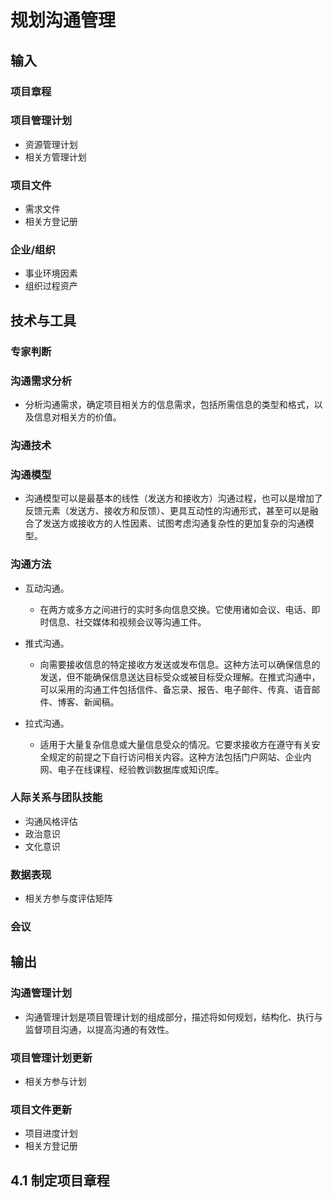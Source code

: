 # 规划沟通管理

## 输入

### 项目章程

### 项目管理计划

- 资源管理计划
- 相关方管理计划

### 项目文件

- 需求文件
- 相关方登记册

### 企业/组织

- 事业环境因素
- 组织过程资产

## 技术与工具

### 专家判断

### 沟通需求分析

- 分析沟通需求，确定项目相关方的信息需求，包括所需信息的类型和格式，以及信息对相关方的价值。

### 沟通技术

### 沟通模型

- 沟通模型可以是最基本的线性（发送方和接收方）沟通过程，也可以是增加了反馈元素（发送方、接收方和反馈）、更具互动性的沟通形式，甚至可以是融合了发送方或接收方的人性因素、试图考虑沟通复杂性的更加复杂的沟通模型。

### 沟通方法

- 互动沟通。

    - 在两方或多方之间进行的实时多向信息交换。它使用诸如会议、电话、即时信息、社交媒体和视频会议等沟通工件。

- 推式沟通。

    - 向需要接收信息的特定接收方发送或发布信息。这种方法可以确保信息的发送，但不能确保信息送达目标受众或被目标受众理解。在推式沟通中，可以采用的沟通工件包括信件、备忘录、报告、电子邮件、传真、语音邮件、博客、新闻稿。

- 拉式沟通。

    - 适用于大量复杂信息或大量信息受众的情况。它要求接收方在遵守有关安全规定的前提之下自行访问相关内容。这种方法包括门户网站、企业内网、电子在线课程、经验教训数据库或知识库。

### 人际关系与团队技能

- 沟通风格评估
- 政治意识
- 文化意识

### 数据表现

- 相关方参与度评估矩阵

### 会议

## 输出

### 沟通管理计划

- 沟通管理计划是项目管理计划的组成部分，描述将如何规划，结构化、执行与监督项目沟通，以提高沟通的有效性。

### 项目管理计划更新

- 相关方参与计划

### 项目文件更新

- 项目进度计划
- 相关方登记册

## 4.1 制定项目章程

